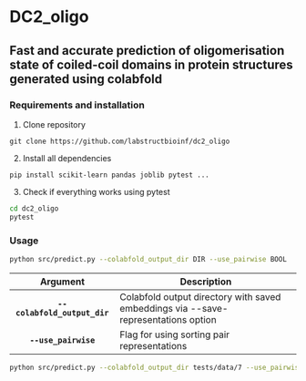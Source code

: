 # DC2_oligo
## **Fast and accurate prediction of oligomerisation state of coiled-coil domains in protein structures generated using colabfold**


### **Requirements and installation** ###

1. Clone repository
```
git clone https://github.com/labstructbioinf/dc2_oligo
```

2. Install all dependencies

```
pip install scikit-learn pandas joblib pytest ...
```

3. Check if everything works using pytest

```bash
cd dc2_oligo
pytest
```

### **Usage** ###

```bash
python src/predict.py --colabfold_output_dir DIR --use_pairwise BOOL

 ```
 | Argument        | Description |
|:-------------:|-------------|
| **`--colabfold_output_dir`** | Colabfold output directory with saved embeddings via --save-representations option |
| **`--use_pairwise`** | Flag for using sorting pair representations

```bash
python src/predict.py --colabfold_output_dir tests/data/7 --use_pairwise True
```


